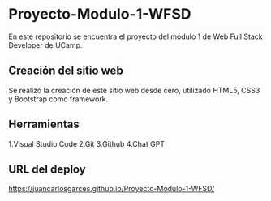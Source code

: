 # Proyecto-Modulo-1-WFSD
En este repositorio se encuentra el proyecto del módulo 1 de Web Full Stack Developer de UCamp.

## Creación del sitio web
Se realizó la creación de este sitio web desde cero, utilizado HTML5, CSS3 y Bootstrap como framework.

## Herramientas
1.Visual Studio Code
2.Git
3.Github
4.Chat GPT

## URL del deploy
https://juancarlosgarces.github.io/Proyecto-Modulo-1-WFSD/
